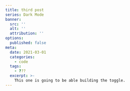 ```yaml
---
title: third post
series: Dark Mode
banner:
  src: ''
  alt: ''
  attribution: ''
options:
  published: false
meta:
  date: 2021-03-01
  categories:
    - code
  tags:
    - ???
  excerpt: >-
    This one is going to be able building the toggle.
---
```

<!-- TODO when you publish this go update the reference is part 2 -->
<!-- https://hankchizljaw.com/wrote/create-a-user-controlled-dark-or-light-mode/ -->
<!-- https://www.joshwcomeau.com/react/dark-mode/ -->